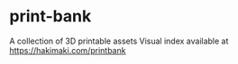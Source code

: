 # print-bank

A collection of 3D printable assets 
Visual index available at https://hakimaki.com/printbank
